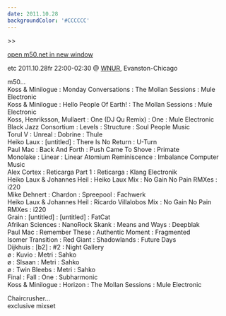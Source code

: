 ```yaml
---
date: 2011.10.28
backgroundColor: '#CCCCCC'
---
```


\>>

[open m50.net in new window  
](http://m50.net/)  

etc 2011.10.28fr 22:00-02:30 @ [WNUR](http://www.wnur.org/), Evanston-Chicago  

m50...  
Koss & Minilogue : Monday Conversations : The Mollan Sessions : Mule Electronic  
Koss & Minilogue : Hello People Of Earth! : The Mollan Sessions : Mule Electronic  
Koss, Henriksson, Mullaert : One (DJ Qu Remix) : One : Mule Electronic  
Black Jazz Consortium : Levels : Structure : Soul People Music  
Torul V : Unreal : Dobrine : Thule  
Heiko Laux : \[untitled\] : There Is No Return : U-Turn  
Paul Mac : Back And Forth : Push Came To Shove : Primate  
Monolake : Linear : Linear Atomium Reminiscence : Imbalance Computer Music  
Alex Cortex : Reticarga Part 1 : Reticarga : Klang Electronik  
Heiko Laux & Johannes Heil : Heiko Laux Mix : No Gain No Pain RMXes : i220  
Mike Dehnert : Chardon : Spreepool : Fachwerk  
Heiko Laux & Johannes Heil : Ricardo Villalobos Mix : No Gain No Pain RMXes : i220  
Grain : \[untitled\] : \[untitled\] : FatCat  
Afrikan Sciences : NanoRock Skank : Means and Ways : Deepblak  
Paul Mac : Remember These : Authentic Moment : Fragmented  
Isomer Transition : Red Giant : Shadowlands : Future Days  
Dijkhuis : \[b2\] : #2 : Night Gallery  
ø : Kuvio : Metri : Sahko  
ø : Slsaan : Metri : Sahko  
ø : Twin Bleebs : Metri : Sahko  
Final : Fall : One : Subharmonic  
Koss & Minilogue : Horizon : The Mollan Sessions : Mule Electronic  

Chaircrusher...  
exclusive mixset